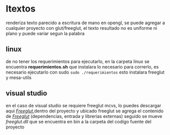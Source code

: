 # ltextos

renderiza texto parecido  a escritura de mano en opengl, se puede agregar a cualquier proyecto con glut/freeglut, el texto resultado no es uniforme ni plano y puede variar segun la palabra



## linux

de no tener los requerimientos para ejecutarlo, en la carpeta linux se encuentra **requerimientos.sh** que instalara lo necesario para correrlo, es necesario ejecutarlo con sudo ```sudo ./requerimientos``` esto instalara freeglut y mesa-utils

## visual studio

en el caso de visual studio se requiere freeglut mcvs, lo puedes descargar aqui [_Freeglut_](https://www.transmissionzero.co.uk/files/software/development/GLUT/freeglut-MinGW.zip),dentro del proyecto y ubicado freeglut se agrega el contenido de [_Freeglut_](https://www.transmissionzero.co.uk/files/software/development/GLUT/freeglut-MinGW.zip) (dependencias, entrada y librerias externas) seguido se mueve _freeglut.dll_ que se encuentra en bin a la carpeta del codigo fuente del proyecto

